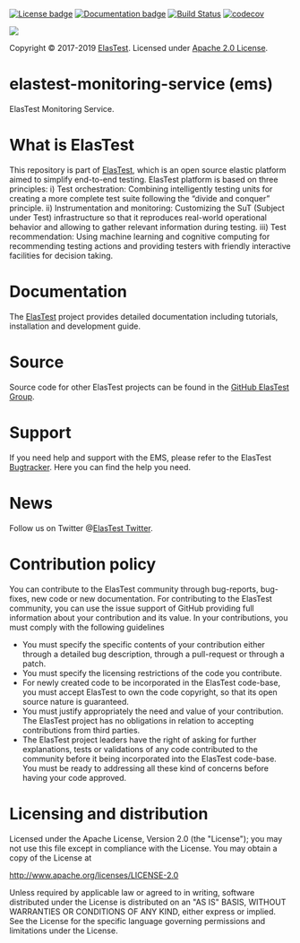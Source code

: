 [![License badge](https://img.shields.io/badge/license-Apache2-green.svg)](http://www.apache.org/licenses/LICENSE-2.0)
[![Documentation badge](https://img.shields.io/badge/docs-latest-brightgreen.svg)](http://elastest.io/docs/)
[![Build Status](https://ci.elastest.io/jenkins/buildStatus/icon?job=elastest-monitoring-service/ems)](https://ci.elastest.io/jenkins/job/elastest-monitoring-service/ems)
[![codecov](https://codecov.io/gh/elastest/elastest-monitoring-service/branch/master/graph/badge.svg)](https://codecov.io/gh/elastest/elastest-monitoring-service)

[![][ElasTest Logo]][ElasTest]

Copyright © 2017-2019 [ElasTest]. Licensed under [Apache 2.0 License].

elastest-monitoring-service (ems)
==============================

ElasTest Monitoring Service.

# What is ElasTest

This repository is part of [ElasTest], which is an open source elastic platform
aimed to simplify end-to-end testing. ElasTest platform is based on three
principles: i) Test orchestration: Combining intelligently testing units for
creating a more complete test suite following the “divide and conquer” principle.
ii) Instrumentation and monitoring: Customizing the SuT (Subject under Test)
infrastructure so that it reproduces real-world operational behavior and allowing
to gather relevant information during testing. iii) Test recommendation: Using machine
learning and cognitive computing for recommending testing actions and providing
testers with friendly interactive facilities for decision taking.

# Documentation

The [ElasTest] project provides detailed documentation including tutorials,
installation and development guide.

# Source
Source code for other ElasTest projects can be found in the [GitHub ElasTest
Group].

# Support
If you need help and support with the EMS, please refer to the ElasTest [Bugtracker]. 
Here you can find the help you need.

# News
Follow us on Twitter @[ElasTest Twitter].

# Contribution policy
You can contribute to the ElasTest community through bug-reports, bug-fixes,
new code or new documentation. For contributing to the ElasTest community,
you can use the issue support of GitHub providing full information about your
contribution and its value. In your contributions, you must comply with the
following guidelines

* You must specify the specific contents of your contribution either through a
  detailed bug description, through a pull-request or through a patch.
* You must specify the licensing restrictions of the code you contribute.
* For newly created code to be incorporated in the ElasTest code-base, you
  must accept ElasTest to own the code copyright, so that its open source
  nature is guaranteed.
* You must justify appropriately the need and value of your contribution. The
  ElasTest project has no obligations in relation to accepting contributions
  from third parties.
* The ElasTest project leaders have the right of asking for further
  explanations, tests or validations of any code contributed to the community
  before it being incorporated into the ElasTest code-base. You must be ready
  to addressing all these kind of concerns before having your code approved.

# Licensing and distribution
Licensed under the Apache License, Version 2.0 (the "License");
you may not use this file except in compliance with the License.
You may obtain a copy of the License at

  http://www.apache.org/licenses/LICENSE-2.0

Unless required by applicable law or agreed to in writing, software
distributed under the License is distributed on an "AS IS" BASIS,
WITHOUT WARRANTIES OR CONDITIONS OF ANY KIND, either express or implied.
See the License for the specific language governing permissions and
limitations under the License.


[Apache 2.0 License]: http://www.apache.org/licenses/LICENSE-2.0
[ElasTest]: http://elastest.io/
[ElasTest Logo]: http://elastest.io/images/logos_elastest/elastest-logo-gray-small.png
[ElasTest Twitter]: https://twitter.com/elastestio
[GitHub ElasTest Group]: https://github.com/elastest
[Bugtracker]: https://github.com/elastest/bugtracker
